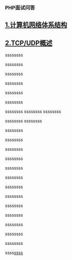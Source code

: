 ### PHP面试问答
## [1.计算机网络体系结构](./docs/01网络/QA.md#01体系概述)

## [2.TCP/UDP概述](https://github.com/chenyonghui100/PHP-Interview/edit/master/docs/01网络/QA.md#02体系概述)
ssssssss


ssssssss


ssssssss

ssssssss


ssssssss

ssssssss

ssssssss
ssssssss
ssssssss



ssssssss
ssssssss



ssssssss



ssssssss


ssssssss


ssssssss


ssssssss



ssssssss



ssssssss




ssssssss




ssssssss




ssssssss




ssssssss




ssssssss




ssssssss




ssss[ssss](#01体系概述)
